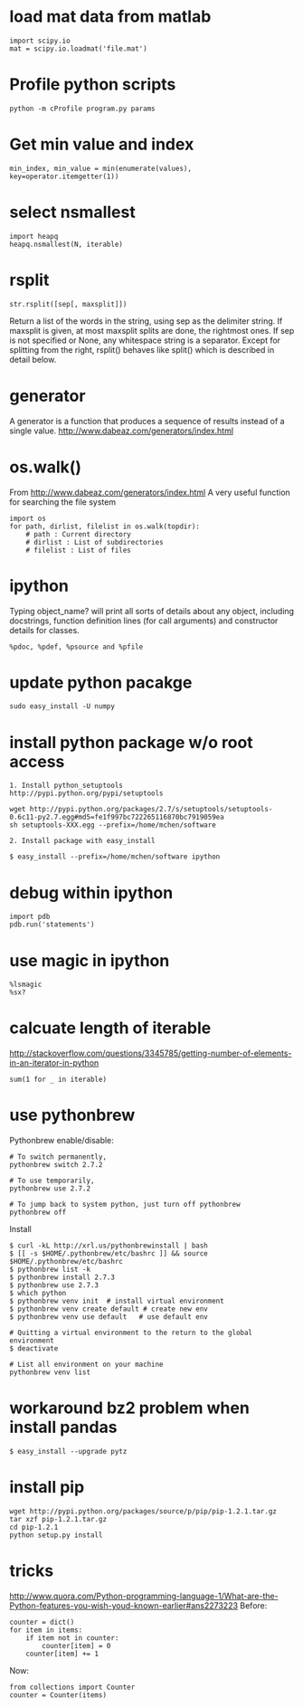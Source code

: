 # load mat data from matlab

	import scipy.io
	mat = scipy.io.loadmat('file.mat')

# Profile python scripts
`
python -m cProfile program.py params
`

# Get min value and index

    min_index, min_value = min(enumerate(values), key=operator.itemgetter(1))


# select nsmallest

    import heapq
    heapq.nsmallest(N, iterable)

# rsplit

    str.rsplit([sep[, maxsplit]])

Return a list of the words in the string, using sep as the delimiter string. If
maxsplit is given, at most maxsplit splits are done, the rightmost ones. If sep
is not specified or None, any whitespace string is a separator. Except for
splitting from the right, rsplit() behaves like split() which is described in
detail below.

# generator
A generator is a function that produces a sequence of results instead of a
single value.
http://www.dabeaz.com/generators/index.html

# os.walk()
From http://www.dabeaz.com/generators/index.html
A very useful function for searching the file system

    import os
    for path, dirlist, filelist in os.walk(topdir):
        # path : Current directory
        # dirlist : List of subdirectories
        # filelist : List of files

# ipython
Typing object_name? will print all sorts of details about any object, including
docstrings, function definition lines (for call arguments) and constructor
details for classes. 

    %pdoc, %pdef, %psource and %pfile

# update python pacakge

    sudo easy_install -U numpy

# install python package w/o root access
    1. Install python_setuptools
    http://pypi.python.org/pypi/setuptools

    wget http://pypi.python.org/packages/2.7/s/setuptools/setuptools-0.6c11-py2.7.egg#md5=fe1f997bc722265116870bc7919059ea
    sh setuptools-XXX.egg --prefix=/home/mchen/software

    2. Install package with easy_install

    $ easy_install --prefix=/home/mchen/software ipython

# debug within ipython

    import pdb
    pdb.run('statements')

# use magic in ipython

    %lsmagic
    %sx?

# calcuate length of iterable
http://stackoverflow.com/questions/3345785/getting-number-of-elements-in-an-iterator-in-python

	sum(1 for _ in iterable)

# use pythonbrew
Pythonbrew enable/disable:

	# To switch permanently,
	pythonbrew switch 2.7.2

	# To use temporarily,
	pythonbrew use 2.7.2

	# To jump back to system python, just turn off pythonbrew
	pythonbrew off

Install

	$ curl -kL http://xrl.us/pythonbrewinstall | bash
	$ [[ -s $HOME/.pythonbrew/etc/bashrc ]] && source $HOME/.pythonbrew/etc/bashrc
	$ pythonbrew list -k
	$ pythonbrew install 2.7.3
	$ pythonbrew use 2.7.3
	$ which python
	$ pythonbrew venv init	# install virtual environment
	$ pythonbrew venv create default # create new env
	$ pythonbrew venv use default	# use default env

	# Quitting a virtual environment to the return to the global environment
	$ deactivate

	# List all environment on your machine
	pythonbrew venv list

# workaround bz2 problem when install pandas

	$ easy_install --upgrade pytz

# install pip

	wget http://pypi.python.org/packages/source/p/pip/pip-1.2.1.tar.gz
	tar xzf pip-1.2.1.tar.gz
	cd pip-1.2.1
	python setup.py install

# tricks
http://www.quora.com/Python-programming-language-1/What-are-the-Python-features-you-wish-youd-known-earlier#ans2273223
Before:

	counter = dict()
	for item in items:
	    if item not in counter:
			counter[item] = 0
		counter[item] += 1

Now:

	from collections import Counter
	counter = Counter(items)

